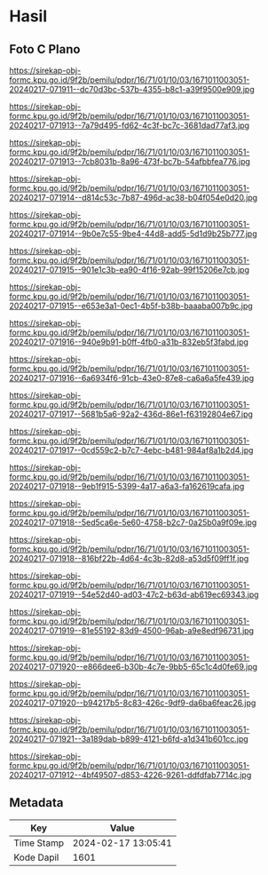 # Hasil

## Foto C Plano

https://sirekap-obj-formc.kpu.go.id/9f2b/pemilu/pdpr/16/71/01/10/03/1671011003051-20240217-071911--dc70d3bc-537b-4355-b8c1-a39f9500e909.jpg

https://sirekap-obj-formc.kpu.go.id/9f2b/pemilu/pdpr/16/71/01/10/03/1671011003051-20240217-071913--7a79d495-fd62-4c3f-bc7c-3681dad77af3.jpg

https://sirekap-obj-formc.kpu.go.id/9f2b/pemilu/pdpr/16/71/01/10/03/1671011003051-20240217-071913--7cb8031b-8a96-473f-bc7b-54afbbfea776.jpg

https://sirekap-obj-formc.kpu.go.id/9f2b/pemilu/pdpr/16/71/01/10/03/1671011003051-20240217-071914--d814c53c-7b87-496d-ac38-b04f054e0d20.jpg

https://sirekap-obj-formc.kpu.go.id/9f2b/pemilu/pdpr/16/71/01/10/03/1671011003051-20240217-071914--9b0e7c55-9be4-44d8-add5-5d1d9b25b777.jpg

https://sirekap-obj-formc.kpu.go.id/9f2b/pemilu/pdpr/16/71/01/10/03/1671011003051-20240217-071915--901e1c3b-ea90-4f16-92ab-99f15206e7cb.jpg

https://sirekap-obj-formc.kpu.go.id/9f2b/pemilu/pdpr/16/71/01/10/03/1671011003051-20240217-071915--e653e3a1-0ec1-4b5f-b38b-baaaba007b9c.jpg

https://sirekap-obj-formc.kpu.go.id/9f2b/pemilu/pdpr/16/71/01/10/03/1671011003051-20240217-071916--940e9b91-b0ff-4fb0-a31b-832eb5f3fabd.jpg

https://sirekap-obj-formc.kpu.go.id/9f2b/pemilu/pdpr/16/71/01/10/03/1671011003051-20240217-071916--6a6934f6-91cb-43e0-87e8-ca6a6a5fe439.jpg

https://sirekap-obj-formc.kpu.go.id/9f2b/pemilu/pdpr/16/71/01/10/03/1671011003051-20240217-071917--5681b5a6-92a2-436d-86e1-f63192804e67.jpg

https://sirekap-obj-formc.kpu.go.id/9f2b/pemilu/pdpr/16/71/01/10/03/1671011003051-20240217-071917--0cd559c2-b7c7-4ebc-b481-984af8a1b2d4.jpg

https://sirekap-obj-formc.kpu.go.id/9f2b/pemilu/pdpr/16/71/01/10/03/1671011003051-20240217-071918--9eb1f915-5399-4a17-a6a3-fa162619cafa.jpg

https://sirekap-obj-formc.kpu.go.id/9f2b/pemilu/pdpr/16/71/01/10/03/1671011003051-20240217-071918--5ed5ca6e-5e60-4758-b2c7-0a25b0a9f09e.jpg

https://sirekap-obj-formc.kpu.go.id/9f2b/pemilu/pdpr/16/71/01/10/03/1671011003051-20240217-071918--816bf22b-4d64-4c3b-82d8-a53d5f09ff1f.jpg

https://sirekap-obj-formc.kpu.go.id/9f2b/pemilu/pdpr/16/71/01/10/03/1671011003051-20240217-071919--54e52d40-ad03-47c2-b63d-ab619ec69343.jpg

https://sirekap-obj-formc.kpu.go.id/9f2b/pemilu/pdpr/16/71/01/10/03/1671011003051-20240217-071919--81e55192-83d9-4500-96ab-a9e8edf96731.jpg

https://sirekap-obj-formc.kpu.go.id/9f2b/pemilu/pdpr/16/71/01/10/03/1671011003051-20240217-071920--e866dee6-b30b-4c7e-9bb5-65c1c4d0fe69.jpg

https://sirekap-obj-formc.kpu.go.id/9f2b/pemilu/pdpr/16/71/01/10/03/1671011003051-20240217-071920--b94217b5-8c83-426c-9df9-da6ba6feac26.jpg

https://sirekap-obj-formc.kpu.go.id/9f2b/pemilu/pdpr/16/71/01/10/03/1671011003051-20240217-071921--3a189dab-b899-4121-b6fd-a1d341b601cc.jpg

https://sirekap-obj-formc.kpu.go.id/9f2b/pemilu/pdpr/16/71/01/10/03/1671011003051-20240217-071912--4bf49507-d853-4226-9261-ddfdfab7714c.jpg


## Metadata

| Key        | Value               |
| ---------- | ------------------- |
| Time Stamp | 2024-02-17 13:05:41 |
| Kode Dapil | 1601                |




